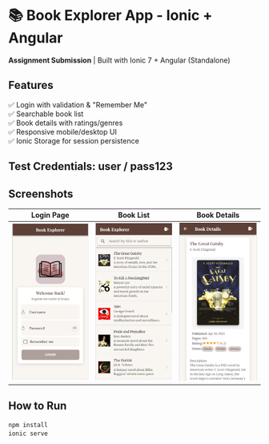 # 📚 Book Explorer App - Ionic + Angular  

**Assignment Submission** | Built with Ionic 7 + Angular (Standalone)  

## Features  
✅ Login with validation & "Remember Me"  
✅ Searchable book list  
✅ Book details with ratings/genres  
✅ Responsive mobile/desktop UI  
✅ Ionic Storage for session persistence 

## Test Credentials: user / pass123 

## Screenshots  
| Login Page | Book List | Book Details |  
|------------|-----------|--------------|  
| <img src="src/assets/screenshots/login.png" width="200"> | <img src="src/assets/screenshots/list.png" width="200"> | <img src="src/assets/screenshots/details.png" width="200"> |



## How to Run  
```bash
npm install
ionic serve



